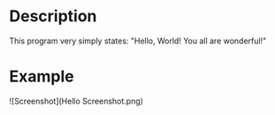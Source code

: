 # Description  
This program very simply states: "Hello, World! You all are wonderful!"

# Example
![Screenshot](Hello Screenshot.png)